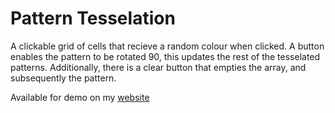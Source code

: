 # Pattern Tesselation

A clickable grid of cells that recieve a random colour when clicked. A button enables the pattern to be rotated 90, this updates the rest of the tesselated patterns. Additionally, there is a clear button that empties the array, and subsequently the pattern.

Available for demo on my [website](www.maxpetts.me) 
